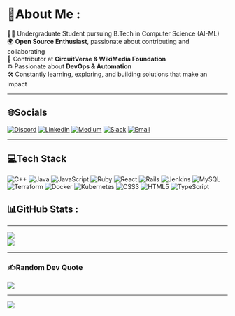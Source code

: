 # 💫About Me :
👨‍💻 Undergraduate Student pursuing B.Tech in Computer Science (AI-ML)
<br>
🌍 **Open Source Enthusiast**, passionate about contributing and collaborating  
🔗 Contributor at **CircuitVerse & WikiMedia Foundation** 
<br>
⚙️ Passionate about **DevOps & Automation**
<br>
🛠️ Constantly learning, exploring, and building solutions that make an impact  

---------------------

## 🌐Socials
[![Discord](https://img.shields.io/badge/Discord-%237289DA.svg?logo=discord&logoColor=white)](https://discord.com/users/1344762057160917154)  [![LinkedIn](https://img.shields.io/badge/LinkedIn-%230077B5.svg?logo=linkedin&logoColor=white)](https://www.linkedin.com/in/jay-sawant-4b59aa324/)  [![Medium](https://img.shields.io/badge/Medium-12100E?logo=medium&logoColor=white)](https://medium.com/@jay242902) [![Slack](https://img.shields.io/badge/Slack-%234A154B.svg?logo=slack&logoColor=white)](https://circuitverse-team.slack.com/team/U084PBQF7TM)    [![Email](https://img.shields.io/badge/Email-%23D44638.svg?logo=gmail&logoColor=white)](mailto:jaysawant544@gmail.com)  

---------------------

## 💻Tech Stack
![C++](https://img.shields.io/badge/c++-%2300599C.svg?style=for-the-badge&logo=c%2B%2B&logoColor=white) ![Java](https://img.shields.io/badge/java-%23ED8B00.svg?style=for-the-badge&logo=java&logoColor=white) ![JavaScript](https://img.shields.io/badge/javascript-%23323330.svg?style=for-the-badge&logo=javascript&logoColor=%23F7DF1E) ![Ruby](https://img.shields.io/badge/ruby-%23CC342D.svg?style=for-the-badge&logo=ruby&logoColor=white) ![React](https://img.shields.io/badge/react-%2320232a.svg?style=for-the-badge&logo=react&logoColor=%2361DAFB) ![Rails](https://img.shields.io/badge/rails-%23CC0000.svg?style=for-the-badge&logo=ruby-on-rails&logoColor=white) ![Jenkins](https://img.shields.io/badge/jenkins-%232C5263.svg?style=for-the-badge&logo=jenkins&logoColor=white) ![MySQL](https://img.shields.io/badge/mysql-%2300f.svg?style=for-the-badge&logo=mysql&logoColor=white) ![Terraform](https://img.shields.io/badge/terraform-%235835CC.svg?style=for-the-badge&logo=terraform&logoColor=white) ![Docker](https://img.shields.io/badge/docker-%230db7ed.svg?style=for-the-badge&logo=docker&logoColor=white) ![Kubernetes](https://img.shields.io/badge/kubernetes-%23326ce5.svg?style=for-the-badge&logo=kubernetes&logoColor=white) ![CSS3](https://img.shields.io/badge/css3-%231572B6.svg?style=for-the-badge&logo=css3&logoColor=white) ![HTML5](https://img.shields.io/badge/html5-%23E34F26.svg?style=for-the-badge&logo=html5&logoColor=white) ![TypeScript](https://img.shields.io/badge/typescript-%23007ACC.svg?style=for-the-badge&logo=typescript&logoColor=white)
## 📊GitHub Stats :

---------------------

![](https://github-readme-streak-stats.herokuapp.com/?user=Jay2006sawant&theme=radical&hide_border=false)<br/>
![](https://github-readme-stats.vercel.app/api/top-langs/?username=Jay2006sawant&theme=radical&hide_border=false&include_all_commits=true&count_private=false&layout=compact)

----------------------

### ✍️Random Dev Quote
![](https://quotes-github-readme.vercel.app/api?type=horizontal&theme=radical)

---
[![](https://visitcount.itsvg.in/api?id=Jay2006sawant&icon=0&color=0)](https://visitcount.itsvg.in)

<!---
Jay2006sawant/Jay2006sawant is a ✨ special ✨ repository because its `README.md` (this file) appears on your GitHub profile.
You can click the Preview link to take a look at your changes.
--->
